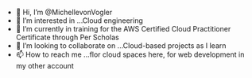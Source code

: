 - 👋 Hi, I’m @MichellevonVogler
- 👀 I’m interested in ...Cloud engineering
- 🌱 I’m currently in training for the AWS Certified Cloud Practitioner Certificate through Per Scholas
- 💞️ I’m looking to collaborate on ...Cloud-based projects as I learn
- 📫 How to reach me ...flor cloud spaces here, for web development in my other account

<!---
MichellevonVogler/MichellevonVogler is a ✨ special ✨ repository because its `README.md` (this file) appears on your GitHub profile.
You can click the Preview link to take a look at your changes.
--->
